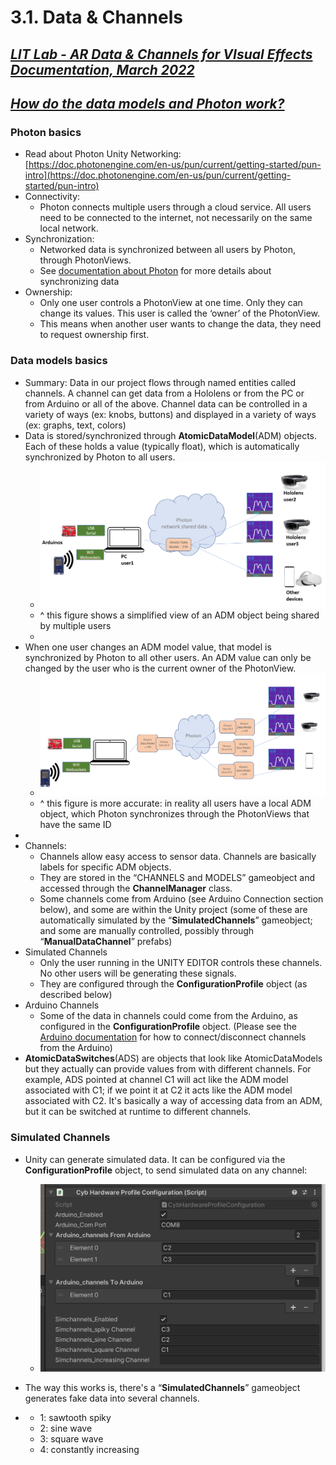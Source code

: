# 3.1. Data & Channels

## **_<span style="text-decoration:underline;">LIT Lab - AR Data & Channels for VIsual Effects Documentation, March 2022</span>_**

## **_<span style="text-decoration:underline;">How do the data models and Photon work?</span>_**

### Photon basics

* Read about Photon Unity Networking: [https://doc.photonengine.com/en-us/pun/current/getting-started/pun-intro](https://doc.photonengine.com/en-us/pun/current/getting-started/pun-intro) 
* Connectivity: 
  * Photon connects multiple users through a cloud service. All users need to be connected to the internet, not necessarily on the same local network.
* Synchronization:
  * Networked data is synchronized between all users by Photon, through PhotonViews.
  * See [documentation about Photon](./3.6_Photon_Synchronization_of_Custom_Data.md) for more details about synchronizing data
* Ownership:
  * Only one user controls a PhotonView at one time. Only they can change its values. This user is called the ‘owner’ of the PhotonView.
  * This means when another user wants to change the data, they need to request ownership first.

### Data models basics

* Summary: Data in our project flows through named entities called channels. A channel can get data from a Hololens or from the PC or from Arduino or all of the above. Channel data can be controlled in a variety of ways (ex: knobs, buttons) and displayed in a variety of ways (ex: graphs, text, colors)
* Data is stored/synchronized through **AtomicDataModel**(ADM) objects. Each of these holds a value (typically float), which is automatically synchronized by Photon to all users.
  * ![](.\Images\2022-10-12-11-38-09-image.png)
  * ^ this figure shows a simplified view of an ADM object being shared by multiple users
  * 
* When one user changes an ADM model value, that model is synchronized by Photon to all other users. An ADM value can only be changed by the user who is the current owner of the PhotonView.
  * ![](.\Images\2022-10-12-11-39-03-image.png)
  * ^ this figure is more accurate: in reality all users have a local ADM object, which Photon synchronizes through the PhotonViews that have the same ID
* 
* Channels:
  * Channels allow easy access to sensor data. Channels are basically labels for specific ADM objects. 
  * They are stored in the “CHANNELS and MODELS” gameobject and accessed through the **ChannelManager** class.
  * Some channels come from Arduino (see Arduino Connection section below), and some are within the Unity project (some of these are automatically simulated by the “**SimulatedChannels**” gameobject; and some are manually controlled, possibly through “**ManualDataChannel**” prefabs)
* Simulated Channels
  * Only the user running in the UNITY EDITOR controls these channels. No other users will be generating these signals.
  * They are configured through the **ConfigurationProfile** object (as described below)
* Arduino Channels
  * Some of the data in channels could come from the Arduino, as configured in the **ConfigurationProfile** object. (Please see the [Arduino documentation](./3.2_Arduino_Connection.md) for how to connect/disconnect channels from the Arduino)
* **AtomicDataSwitches**(ADS) are objects that look like AtomicDataModels but they actually can provide values from with different channels. For example, ADS pointed at channel C1 will act like the ADM model associated with C1; if we point it at C2 it acts like the ADM model associated with C2. It's basically a way of accessing data from an ADM, but it can be switched at runtime to different channels.

### Simulated Channels

* Unity can generate simulated data. It can be configured via the **ConfigurationProfile** object, to send simulated data on any channel:
  
  * ![](.\Images\2022-10-12-11-42-22-image.png)

* The way this works is, there's a “**SimulatedChannels**” gameobject generates fake data into several channels.

* * 1: sawtooth spiky 
  * 2: sine wave
  * 3: square wave
  * 4: constantly increasing 
